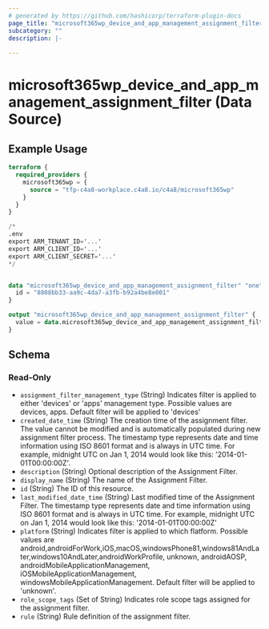```yaml
---
# generated by https://github.com/hashicorp/terraform-plugin-docs
page_title: "microsoft365wp_device_and_app_management_assignment_filter Data Source - microsoft365wp"
subcategory: ""
description: |-
  
---
```


# microsoft365wp_device_and_app_management_assignment_filter (Data Source)



## Example Usage

```terraform
terraform {
  required_providers {
    microsoft365wp = {
      source = "tfp-c4a8-workplace.c4a8.io/c4a8/microsoft365wp"
    }
  }
}

/*
.env
export ARM_TENANT_ID='...'
export ARM_CLIENT_ID='...'
export ARM_CLIENT_SECRET='...'
*/


data "microsoft365wp_device_and_app_management_assignment_filter" "one" {
  id = "8808bb33-aa9c-4da7-a3fb-b92a4be8e001"
}

output "microsoft365wp_device_and_app_management_assignment_filter" {
  value = data.microsoft365wp_device_and_app_management_assignment_filter.one
}
```

<!-- schema generated by tfplugindocs -->
## Schema

### Read-Only

- `assignment_filter_management_type` (String) Indicates filter is applied to either 'devices' or 'apps' management type. Possible values are devices, apps. Default filter will be applied to 'devices'
- `created_date_time` (String) The creation time of the assignment filter. The value cannot be modified and is automatically populated during new assignment filter process. The timestamp type represents date and time information using ISO 8601 format and is always in UTC time. For example, midnight UTC on Jan 1, 2014 would look like this: '2014-01-01T00:00:00Z'.
- `description` (String) Optional description of the Assignment Filter.
- `display_name` (String) The name of the Assignment Filter.
- `id` (String) The ID of this resource.
- `last_modified_date_time` (String) Last modified time of the Assignment Filter. The timestamp type represents date and time information using ISO 8601 format and is always in UTC time. For example, midnight UTC on Jan 1, 2014 would look like this: '2014-01-01T00:00:00Z'
- `platform` (String) Indicates filter is applied to which flatform. Possible values are android,androidForWork,iOS,macOS,windowsPhone81,windows81AndLater,windows10AndLater,androidWorkProfile, unknown, androidAOSP, androidMobileApplicationManagement, iOSMobileApplicationManagement, windowsMobileApplicationManagement. Default filter will be applied to 'unknown'.
- `role_scope_tags` (Set of String) Indicates role scope tags assigned for the assignment filter.
- `rule` (String) Rule definition of the assignment filter.


